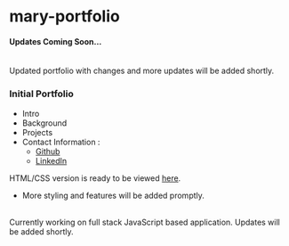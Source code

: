 # mary-portfolio

#### Updates Coming Soon...

<br> Updated portfolio with changes and more updates will be added shortly. </br>

### Initial Portfolio
- Intro 
- Background
- Projects
- Contact Information :
   - [Github](https://github.com/maryjohnben)
   - [LinkedIn](http://linkedin.com/in/mary-benjamin)

HTML/CSS version is ready to be viewed [here](maryjohnben.github.io/mary-portfolio.github.io/).
<br>
- More styling and features will be added promptly.
<br>
Currently working on full stack JavaScript based application. Updates will be added shortly. 
